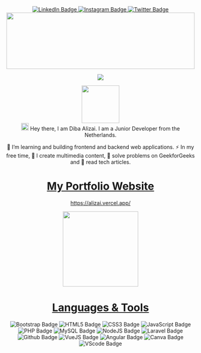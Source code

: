 <div id="badges" align="center">
  <a href="https://www.linkedin.com/in/dibaalizai/">
    <img src="https://img.shields.io/badge/LinkedIn-blue?style=for-the-badge&logo=linkedin&logoColor=white" alt="LinkedIn Badge"/>
  </a>
  <a href="https://www.instagram.com/star.diba/">
    <img src="https://img.shields.io/badge/Instagram-E4405F?style=for-the-badge&logo=instagram&logoColor=white" alt="Instagram Badge"/>
  </a>
  <a href="https://twitter.com/deebastar">
    <img src="https://img.shields.io/badge/Twitter-blue?style=for-the-badge&logo=twitter&logoColor=white" alt="Twitter Badge"/>
  </a>
</div>


 <div id="header" align="center">
  <img src="https://media.giphy.com/media/sULKEgDMX8LcI/giphy.gif" width="500" height="150"/>
  
  ![](https://komarev.com/ghpvc/?username=dibaalizai&color=ff69b4)
</div>


<div id="header" align="center"> 
  <img src="https://media.giphy.com/media/HwBlFQZFcAoUcPHZdX/giphy.gif" width="100"/>
</div>

<div id="header" align="center"> 
  <img src="https://media.giphy.com/media/hvRJCLFzcasrR4ia7z/giphy.gif" width="20px"/> Hey there, I am Diba Alizai. I am a Junior Developer from the Netherlands. 

  :telescope: I’m learning and building frontend and backend web applications.
  :zap: In my free time, :seedling: I create multimedia content, 🧠 solve problems on GeekforGeeks and 📖 read tech articles.
</div>


<div id="main" align="center"> 
  
# <a href="https://alizai.vercel.app/">My Portfolio Website</a> 
  
 https://alizai.vercel.app/
</div>
  
<div id="main" align="center">
<img src="https://media.giphy.com/media/L1R1tvI9svkIWwpVYr/giphy.gif" width="200"/>
</div>

<div id="main" align="center"> 
  
  # <a href="#">Languages & Tools</a> 

  <a> <img src="https://img.shields.io/badge/Bootstrap-563D7C?style=for-the-badge&logo=bootstrap&logoColor=white" alt="Bootstrap Badge"/> </a> 
   <a> <img src="https://img.shields.io/badge/HTML5-E34F26?style=for-the-badge&logo=html5&logoColor=white" alt="HTML5 Badge"/></a> 
   <a> <img src="https://img.shields.io/badge/CSS-239120?&style=for-the-badge&logo=css3&logoColor=white" alt="CSS3 Badge"/></a> 
   <a> <img src="https://img.shields.io/badge/JavaScript-323330?style=for-the-badge&logo=javascript&logoColor=F7DF1E" alt="JavaScript Badge"/></a> 
   <a> <img src="https://img.shields.io/badge/PHP-777BB4?style=for-the-badge&logo=php&logoColor=white" alt="PHP Badge"/></a> 
   <a>  <img src="https://img.shields.io/badge/MySQL-00000F?style=for-the-badge&logo=mysql&logoColor=white" alt="MySQL Badge"/></a> 
   <a> <img src="https://img.shields.io/badge/Node.js-43853D?style=for-the-badge&logo=node.js&logoColor=white" alt="NodeJS Badge"/></a> 
   <a> <img src="https://img.shields.io/badge/Laravel-FF2D20?style=for-the-badge&logo=laravel&logoColor=white" alt="Laravel Badge"/></a> 
   <a>  <img src="https://img.shields.io/badge/GitHub-100000?style=for-the-badge&logo=github&logoColor=white" alt="Github Badge"/></a> 
   <a> <img src="https://img.shields.io/badge/Vue.js-35495E?style=for-the-badge&logo=vue.js&logoColor=4FC08D" alt="VueJS Badge"/></a> 
   <a>  <img src="https://img.shields.io/badge/Angular-DD0031?style=for-the-badge&logo=angular&logoColor=white" alt="Angular Badge"/></a> 
   <a>  <img src="https://img.shields.io/badge/Canva-%2300C4CC.svg?&style=for-the-badge&logo=Canva&logoColor=white" alt="Canva Badge"/></a> 
   <a> <img src="https://img.shields.io/badge/Visual_Studio_Code-0078D4?style=for-the-badge&logo=visual%20studio%20code&logoColor=white" alt="VScode Badge"/></a> 

</div>
